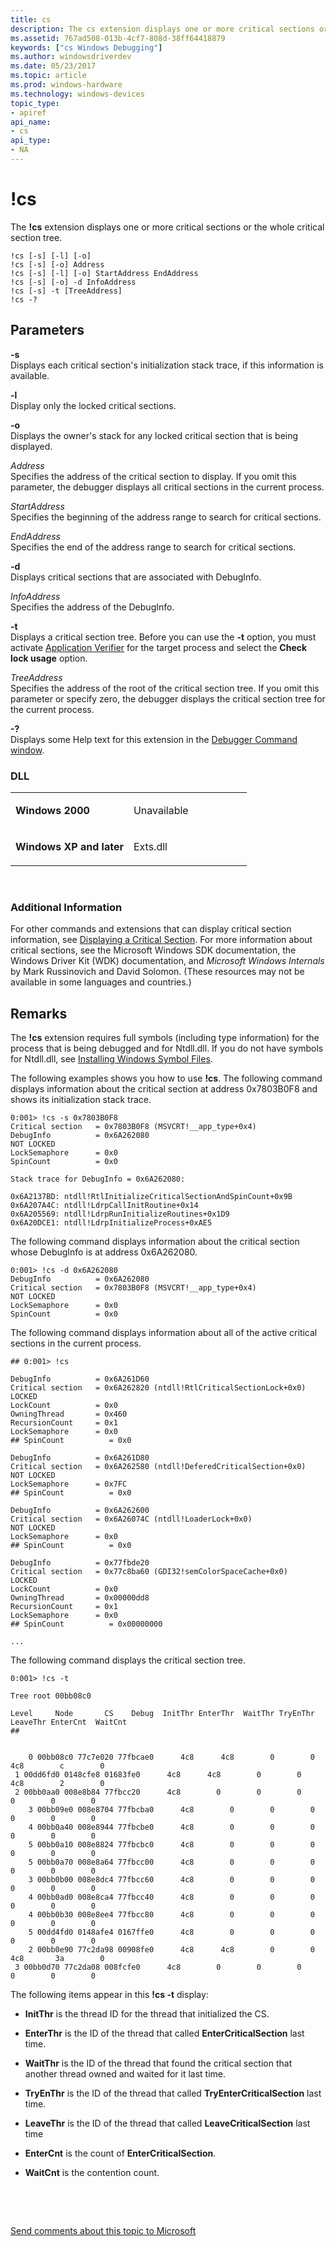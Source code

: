 ```yaml
---
title: cs
description: The cs extension displays one or more critical sections or the whole critical section tree.
ms.assetid: 767ad508-013b-4cf7-808d-38ff64418879
keywords: ["cs Windows Debugging"]
ms.author: windowsdriverdev
ms.date: 05/23/2017
ms.topic: article
ms.prod: windows-hardware
ms.technology: windows-devices
topic_type:
- apiref
api_name:
- cs
api_type:
- NA
---
```


# !cs


The **!cs** extension displays one or more critical sections or the whole critical section tree.

```
!cs [-s] [-l] [-o] 
!cs [-s] [-o] Address 
!cs [-s] [-l] [-o] StartAddress EndAddress 
!cs [-s] [-o] -d InfoAddress 
!cs [-s] -t [TreeAddress] 
!cs -? 
```

## <span id="ddk__cs_dbg"></span><span id="DDK__CS_DBG"></span>Parameters


<span id="_______-s______"></span><span id="_______-S______"></span> **-s**   
Displays each critical section's initialization stack trace, if this information is available.

<span id="_______-l______"></span><span id="_______-L______"></span> **-l**   
Display only the locked critical sections.

<span id="_______-o______"></span><span id="_______-O______"></span> **-o**   
Displays the owner's stack for any locked critical section that is being displayed.

<span id="_______Address______"></span><span id="_______address______"></span><span id="_______ADDRESS______"></span> *Address*   
Specifies the address of the critical section to display. If you omit this parameter, the debugger displays all critical sections in the current process.

<span id="_______StartAddress______"></span><span id="_______startaddress______"></span><span id="_______STARTADDRESS______"></span> *StartAddress*   
Specifies the beginning of the address range to search for critical sections.

<span id="_______EndAddress______"></span><span id="_______endaddress______"></span><span id="_______ENDADDRESS______"></span> *EndAddress*   
Specifies the end of the address range to search for critical sections.

<span id="_______-d______"></span><span id="_______-D______"></span> **-d**   
Displays critical sections that are associated with DebugInfo.

<span id="_______InfoAddress______"></span><span id="_______infoaddress______"></span><span id="_______INFOADDRESS______"></span> *InfoAddress*   
Specifies the address of the DebugInfo.

<span id="_______-t______"></span><span id="_______-T______"></span> **-t**   
Displays a critical section tree. Before you can use the **-t** option, you must activate [Application Verifier](application-verifier.md) for the target process and select the **Check lock usage** option.

<span id="_______TreeAddress______"></span><span id="_______treeaddress______"></span><span id="_______TREEADDRESS______"></span> *TreeAddress*   
Specifies the address of the root of the critical section tree. If you omit this parameter or specify zero, the debugger displays the critical section tree for the current process.

<span id="_______-_______"></span> **-?**   
Displays some Help text for this extension in the [Debugger Command window](debugger-command-window.md).

### <span id="DLL"></span><span id="dll"></span>DLL

<table>
<colgroup>
<col width="50%" />
<col width="50%" />
</colgroup>
<tbody>
<tr class="odd">
<td align="left"><p><strong>Windows 2000</strong></p></td>
<td align="left"><p>Unavailable</p></td>
</tr>
<tr class="even">
<td align="left"><p><strong>Windows XP and later</strong></p></td>
<td align="left"><p>Exts.dll</p></td>
</tr>
</tbody>
</table>

 

### <span id="Additional_Information"></span><span id="additional_information"></span><span id="ADDITIONAL_INFORMATION"></span>Additional Information

For other commands and extensions that can display critical section information, see [Displaying a Critical Section](displaying-a-critical-section.md). For more information about critical sections, see the Microsoft Windows SDK documentation, the Windows Driver Kit (WDK) documentation, and *Microsoft Windows Internals* by Mark Russinovich and David Solomon. (These resources may not be available in some languages and countries.)

Remarks
-------

The **!cs** extension requires full symbols (including type information) for the process that is being debugged and for Ntdll.dll. If you do not have symbols for Ntdll.dll, see [Installing Windows Symbol Files](installing-windows-symbol-files.md).

The following examples shows you how to use **!cs**. The following command displays information about the critical section at address 0x7803B0F8 and shows its initialization stack trace.

```
0:001> !cs -s 0x7803B0F8
Critical section   = 0x7803B0F8 (MSVCRT!__app_type+0x4)
DebugInfo          = 0x6A262080
NOT LOCKED
LockSemaphore      = 0x0
SpinCount          = 0x0

Stack trace for DebugInfo = 0x6A262080:

0x6A2137BD: ntdll!RtlInitializeCriticalSectionAndSpinCount+0x9B
0x6A207A4C: ntdll!LdrpCallInitRoutine+0x14
0x6A205569: ntdll!LdrpRunInitializeRoutines+0x1D9
0x6A20DCE1: ntdll!LdrpInitializeProcess+0xAE5
```

The following command displays information about the critical section whose DebugInfo is at address 0x6A262080.

```
0:001> !cs -d 0x6A262080
DebugInfo          = 0x6A262080
Critical section   = 0x7803B0F8 (MSVCRT!__app_type+0x4)
NOT LOCKED
LockSemaphore      = 0x0
SpinCount          = 0x0
```

The following command displays information about all of the active critical sections in the current process.

```
## 0:001> !cs

DebugInfo          = 0x6A261D60
Critical section   = 0x6A262820 (ntdll!RtlCriticalSectionLock+0x0)
LOCKED
LockCount          = 0x0
OwningThread       = 0x460
RecursionCount     = 0x1
LockSemaphore      = 0x0
## SpinCount          = 0x0

DebugInfo          = 0x6A261D80
Critical section   = 0x6A262580 (ntdll!DeferedCriticalSection+0x0)
NOT LOCKED
LockSemaphore      = 0x7FC
## SpinCount          = 0x0

DebugInfo          = 0x6A262600
Critical section   = 0x6A26074C (ntdll!LoaderLock+0x0)
NOT LOCKED
LockSemaphore      = 0x0
## SpinCount          = 0x0

DebugInfo          = 0x77fbde20
Critical section   = 0x77c8ba60 (GDI32!semColorSpaceCache+0x0)
LOCKED
LockCount          = 0x0
OwningThread       = 0x00000dd8
RecursionCount     = 0x1
LockSemaphore      = 0x0
## SpinCount          = 0x00000000

...
```

The following command displays the critical section tree.

```
0:001> !cs -t

Tree root 00bb08c0

Level     Node       CS    Debug  InitThr EnterThr  WaitThr TryEnThr LeaveThr EnterCnt  WaitCnt
## 


    0 00bb08c0 77c7e020 77fbcae0      4c8      4c8        0        0      4c8        c        0
 1 00dd6fd0 0148cfe8 01683fe0      4c8      4c8        0        0      4c8        2        0
 2 00bb0aa0 008e8b84 77fbcc20      4c8        0        0        0        0        0        0
    3 00bb09e0 008e8704 77fbcba0      4c8        0        0        0        0        0        0
    4 00bb0a40 008e8944 77fbcbe0      4c8        0        0        0        0        0        0
    5 00bb0a10 008e8824 77fbcbc0      4c8        0        0        0        0        0        0
    5 00bb0a70 008e8a64 77fbcc00      4c8        0        0        0        0        0        0
    3 00bb0b00 008e8dc4 77fbcc60      4c8        0        0        0        0        0        0
    4 00bb0ad0 008e8ca4 77fbcc40      4c8        0        0        0        0        0        0
    4 00bb0b30 008e8ee4 77fbcc80      4c8        0        0        0        0        0        0
    5 00dd4fd0 0148afe4 0167ffe0      4c8        0        0        0        0        0        0
    2 00bb0e90 77c2da98 00908fe0      4c8      4c8        0        0      4c8       3a        0
 3 00bb0d70 77c2da08 008fcfe0      4c8        0        0        0        0        0        0
```

The following items appear in this **!cs -t** display:

-   **InitThr** is the thread ID for the thread that initialized the CS.

-   **EnterThr** is the ID of the thread that called **EnterCriticalSection** last time.

-   **WaitThr** is the ID of the thread that found the critical section that another thread owned and waited for it last time.

-   **TryEnThr** is the ID of the thread that called **TryEnterCriticalSection** last time.

-   **LeaveThr** is the ID of the thread that called **LeaveCriticalSection** last time

-   **EnterCnt** is the count of **EnterCriticalSection**.

-   **WaitCnt** is the contention count.

 

 

[Send comments about this topic to Microsoft](mailto:wsddocfb@microsoft.com?subject=Documentation%20feedback%20[debugger\debugger]:%20!cs%20%20RELEASE:%20%285/15/2017%29&body=%0A%0APRIVACY%20STATEMENT%0A%0AWe%20use%20your%20feedback%20to%20improve%20the%20documentation.%20We%20don't%20use%20your%20email%20address%20for%20any%20other%20purpose,%20and%20we'll%20remove%20your%20email%20address%20from%20our%20system%20after%20the%20issue%20that%20you're%20reporting%20is%20fixed.%20While%20we're%20working%20to%20fix%20this%20issue,%20we%20might%20send%20you%20an%20email%20message%20to%20ask%20for%20more%20info.%20Later,%20we%20might%20also%20send%20you%20an%20email%20message%20to%20let%20you%20know%20that%20we've%20addressed%20your%20feedback.%0A%0AFor%20more%20info%20about%20Microsoft's%20privacy%20policy,%20see%20http://privacy.microsoft.com/default.aspx. "Send comments about this topic to Microsoft")




